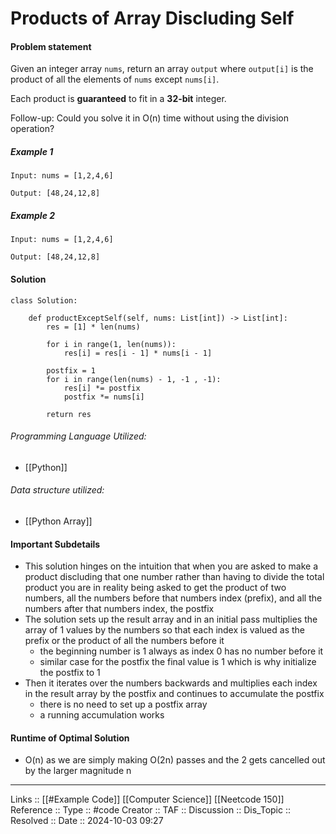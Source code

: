 # Products of Array Discluding Self

#### Problem statement

Given an integer array `nums`, return an array `output` where `output[i]` is the product of all the elements of `nums` except `nums[i]`.

Each product is **guaranteed** to fit in a **32-bit** integer.

Follow-up: Could you solve it in O(n) time without using the division operation?
##### Example 1
```
Input: nums = [1,2,4,6]

Output: [48,24,12,8]

```
##### Example 2
```
Input: nums = [1,2,4,6]

Output: [48,24,12,8]
```
#### Solution
```
class Solution:

    def productExceptSelf(self, nums: List[int]) -> List[int]:
        res = [1] * len(nums)
        
        for i in range(1, len(nums)):
            res[i] = res[i - 1] * nums[i - 1]
            
        postfix = 1
        for i in range(len(nums) - 1, -1 , -1):
            res[i] *= postfix
            postfix *= nums[i]
            
        return res
```

###### Programming Language Utilized:

- [[Python]]
###### Data structure utilized:

- [[Python Array]]
#### Important Subdetails

- This solution hinges on the intuition that when you are asked to make a product discluding that one number rather than having to divide the total product you are in reality being asked to get the product of two numbers, all the numbers before that numbers index (prefix), and all the numbers after that numbers index, the postfix
- The solution sets up the result array and in an initial pass multiplies the array of 1 values by the numbers so that each index is valued as the prefix or the product of all the numbers before it
	- the beginning number is 1 always as index 0 has no number before it
	- similar case for the postfix the final value is 1 which is why initialize the postfix to 1
- Then it iterates over the numbers backwards and multiplies each index in the result array by the postfix and continues to accumulate the postfix
	- there is no need to set up a postfix array
	- a running accumulation works

#### Runtime of Optimal Solution

- O(n) as we are simply making O(2n) passes and the 2 gets cancelled out by the larger magnitude n
---
Links :: [[#Example Code]] [[Computer Science]] [[Neetcode 150]]
Reference ::
Type :: #code
Creator ::
TAF ::
Discussion ::
Dis_Topic :: 
Resolved ::
Date :: 2024-10-03 09:27
